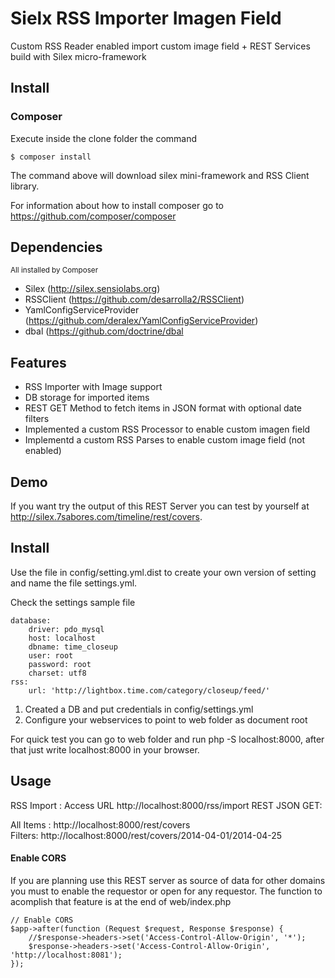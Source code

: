 Sielx RSS Importer  Imagen Field
==================

Custom RSS Reader enabled import custom image field + REST Services build with Silex micro-framework

## Install

### Composer

Execute inside the clone folder the command

````
$ composer install
````

The command above will download silex mini-framework and RSS Client library.

For information about how to install composer go to <a href="https://github.com/composer/composer">https://github.com/composer/composer</a>

## Dependencies

<small>All installed by Composer</small>

<ul>
  <li>Silex (<a href="http://silex.sensiolabs.org">http://silex.sensiolabs.org</a>)</li>
  <li>RSSClient (<a href="https://github.com/desarrolla2/RSSClient">https://github.com/desarrolla2/RSSClient</a>)</li>
  <li>YamlConfigServiceProvider (<a href="https://github.com/deralex/YamlConfigServiceProvider">https://github.com/deralex/YamlConfigServiceProvider</a>)</li>
  <li>dbal (<a href="https://github.com/doctrine/dbal">https://github.com/doctrine/dbal</a></li>
</ul>

## Features

<ul>
  <li>RSS Importer with Image support</li>
  <li>DB storage for imported items</li>
  <li>REST GET Method to fetch items in JSON format with optional date filters</li>
  <li>Implemented a custom RSS Processor to enable custom imagen field</a>
  <li>Implementd a custom RSS Parses to enable custom image field (not enabled)</li>
</ul>

## Demo

If you want try the output of this REST Server you can test by yourself at <a target="http://silex.7sabores.com/timeline/rest/covers">http://silex.7sabores.com/timeline/rest/covers</a>.

## Install

Use the file in config/setting.yml.dist to create your own version of setting and name the file settings.yml.

Check the settings sample file
````
database:
    driver: pdo_mysql
    host: localhost
    dbname: time_closeup
    user: root
    password: root
    charset: utf8
rss:
    url: 'http://lightbox.time.com/category/closeup/feed/'

````

<ol>
  <li>Created a DB and put credentials in config/settings.yml</li>
  <li>Configure your webservices to point to web folder as document root</li>
</ol>

For quick test you can go to web folder and run php -S localhost:8000, after that just write localhost:8000 in your browser.

## Usage

RSS Import : Access URL http://localhost:8000/rss/import
REST JSON GET:

  All Items : http://localhost:8000/rest/covers <br/>
  Filters: http://localhost:8000/rest/covers/2014-04-01/2014-04-25

#### Enable CORS

If you are planning use this REST server as source of data for other domains you must to enable the requestor or open for any requestor. The function to acomplish that feature is at the end of web/index.php

````
// Enable CORS
$app->after(function (Request $request, Response $response) {
    //$response->headers->set('Access-Control-Allow-Origin', '*');
    $response->headers->set('Access-Control-Allow-Origin', 'http://localhost:8081');
});
````

